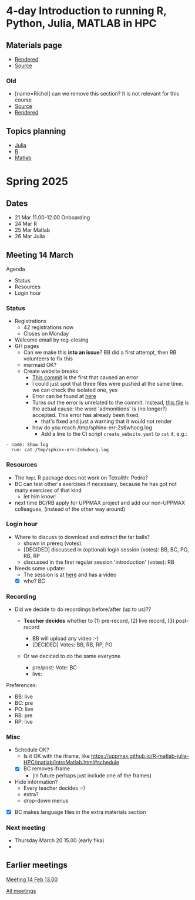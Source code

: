 ---
---
# 4-day Introduction to running R, Python, Julia, MATLAB in HPC

## Materials page
- [Rendered](https://uppmax.github.io/R-matlab-julia-HPC/)
- [Source](https://github.com/UPPMAX/R-matlab-julia-HPC/tree/main)

### Old

- [name=Richel] can we remove this section? It is not relevant for this course
- [Source](https://github.com/UPPMAX/R-matlab-julia-HPC/)
- [Rendered](https://uppmax.github.io/R-matlab-julia-HPC/)

## Topics planning

- [Julia](https://hackmd.io/ERX9FIgyR_6wDbmcqi_8HA#)
- [R](https://hackmd.io/gV_gdctHQPWz6eElFWfq6Q#)
- [Matlab](https://hackmd.io/RTujs9MnS0ehsGD7ufNBfA#)


# Spring 2025

## Dates

- 21 Mar 11.00-12.00 Onboarding
- 24 Mar R
- 25 Mar Matlab
- 26 Mar Julia

## Meeting 14 March

Agenda

- Status
- Resources
- Login hour

### Status
- Registrations
    - 42 registrations now
    - Closes on Monday
- Welcome email by reg-closing
- GH pages
    - Can we make this **into an issue**? BB did a first attempt,
      then RB volunteers to fix this
    - mermaid OK?
    - Create website breaks
        - [This commit](https://github.com/UPPMAX/R-matlab-julia-HPC/commit/93f58ccf22eafcfb209ba2c728ec94c5ba822ddf) is the first that caused an error
        - I could just spot that three files were pushed at the same time. we can check the isolated one, yes
        - Error can be found at [here](https://github.com/UPPMAX/R-matlab-julia-HPC/actions/runs/13838365771/job/38719138952#step:8:67)
        - Turns out the error is unrelated to the commit. Instead, [this file](https://github.com/UPPMAX/R-matlab-julia-HPC/blob/main/docs/matlab/local_desktopMatlab.rst) is the actual cause: the word 'admonitions' is (no longer?) accepted. This error has already been fixed.
            - that's fixed and just a warning that it would not render
        - how do you reach /tmp/sphinx-err-2s6whocg.log
            - Add a line to the CI script `create_website.yaml` to `cat` it, e.g.:

```text
- name: Show log
  run: cat /tmp/sphinx-err-2s6whocg.log
```

### Resources

- The `Rmpi` R package does not work on Tetralith: Pedro?
- BC can test other's exercises if necessary, because he has got not many exercises of that kind
    - let him know!
- next time BC/RB apply for UPPMAX project and add our non-UPPMAX colleagues,
  (instead of the other way around)

### Login hour

- Where to discuss to download and extract the tar balls?
    - shown in prereq (votes):
    - [DECIDED] discussed in (optional) login session (votes): BB, BC, PO, RB, RP
    - discussed in the first regular session 'introduction' (votes): RB
- Needs some update:
    - The session is at [here](https://uppmax.github.io/R-matlab-julia-HPC/common/use_tarball.html) and has a video
    - [x] who? BC

### Recording

- Did we decide to do recordings before/after (up to us)??
  - **Teacher decides** whether to (1) pre-record, (2) live record, (3) post-record
      - BB will upload any video :-)
      - [DECIDED] Votes: BB, RB, RP, PO

  - Or we deciced to do the same everyone
      - pre/post: Vote: BC
      - live:

Preferences:

- BB: live
- BC: pre
- PO: live
- RB: pre
- RP: live

### Misc

- Schedule OK?
    - Is it OK with the iframe, like  https://uppmax.github.io/R-matlab-julia-HPC/matlab/introMatlab.html#schedule
    - [x] BC removes iframe
        - (in future perhaps just include one of the frames)
- Hide information?
    - Every teacher decides :-)
    - extra?
    - drop-down menus
- [x] BC makes language files in the extra materials section

### Next meeting

- Thursday March 20 15.00 (early fika)
-
## Earlier meetings

[Meeting 14 Feb 13.00](https://github.com/UPPMAX/R-matlab-julia-HPC/blob/main/meeting_notes/20250214.md)

[All meetings](https://github.com/UPPMAX/R-matlab-julia-HPC/tree/main/meeting_notes)

